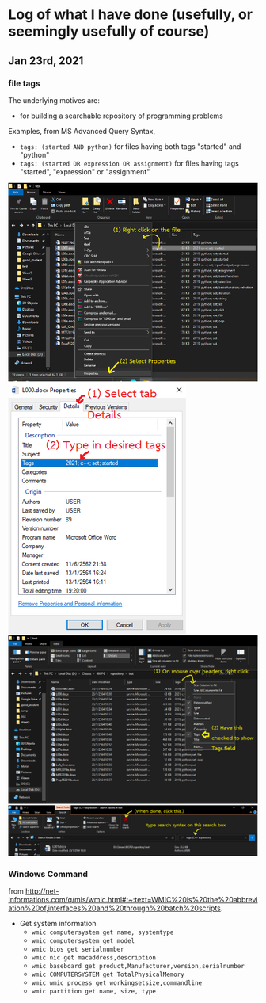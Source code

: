 # Log of what I have done (usefully, or seemingly usefully of course)

## Jan 23rd, 2021

### file tags

The underlying motives are:
  * for building a searchable repository of programming problems

Examples, from MS Advanced Query Syntax, 
  * ```tags: (started AND python)``` for files having both tags "started" and "python"
  * ```tags: (started OR expression OR assignment)``` for files having tags "started", "expression" or "assignment"

![Get windows explorer to add tags to a file 1](https://github.com/tatpongkatanyukul/Learn/blob/main/log/tag000.png)
![Get windows explorer to add tags to a file 2](https://github.com/tatpongkatanyukul/Learn/blob/main/log/tag001.png)
![Get windows explorer to show tags](https://github.com/tatpongkatanyukul/Learn/blob/main/log/tag002.png)
![Get windows explorer to search for specific tags](https://github.com/tatpongkatanyukul/Learn/blob/main/log/tag003.png)

### Windows Command
from http://net-informations.com/q/mis/wmic.html#:~:text=WMIC%20is%20the%20abbreviation%20of,interfaces%20and%20through%20batch%20scripts.
  * Get system information
    * ```wmic computersystem get name, systemtype```
    * ```wmic computersystem get model```
    * ```wmic bios get serialnumber```
    * ```wmic nic get macaddress,description```
    * ```wmic baseboard get product,Manufacturer,version,serialnumber```
    * ```wmic COMPUTERSYSTEM get TotalPhysicalMemory```
    * ```wmic wmic process get workingsetsize,commandline```
    * ```wmic partition get name, size, type```
